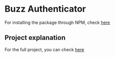 # Buzz Authenticator

For installing the package through NPM, check [here](https://www.npmjs.com/package/buzz_authenticator)

## Project explanation

For the full project, you can check [here](https://buzzauth.notion.site/buzzauth/Buzz-c29344941347496683a0efef1ed27e51)
